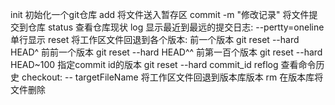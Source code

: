 init 初始化一个git仓库
add 将文件送入暂存区
commit -m "修改记录" 将文件提交到仓库
status 查看仓库现状
log 显示最近到最远的提交日志:
        --pertty=oneline单行显示
reset 将工作区文件回退到各个版本:
        前一个版本 git reset --hard HEAD^
        前前一个版本 git reset --hard HEAD^^
        前第一百个版本 git reset --hard HEAD~100
        指定commit id的版本 git reset --hard commit_id
reflog 查看命令历史
checkout:
        -- targetFileName 将工作区文件回退到版本库版本
rm 在版本库将文件删除 

